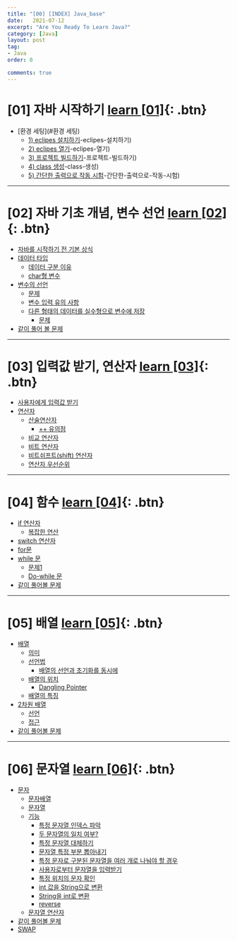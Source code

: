 ```yaml
---
title: "[00] [INDEX] Java_base"
date:   2021-07-12
excerpt: "Are You Ready To Learn Java?"
category: [Java]
layout: post
tag:
- Java
order: 0

comments: true
---
```



# [01] 자바 시작하기      [learn [01]](https://yerimoh.github.io//1/){: .btn} 

- [환경 세팅](#환경 세팅)
  * [1) eclipes 설치하기](#1)-eclipes-설치하기)
  * [2) eclipes 열기](#2)-eclipes-열기)
  * [3) 프로젝트 빌드하기](#3)-프로젝트-빌드하기)
  * [4) class 생성](#4)-class-생성)
  * [5) 간단한 출력으로 작동 시험](#5)-간단한-출력으로-작동-시험)

----


# [02] 자바 기초 개념, 변수 선언    [learn [02]](https://yerimoh.github.io//J2/){: .btn} 

- [자바를 시작하기 전 기본 상식](#자바를-시작하기-전-기본-상식)
- [데이터 타입](#데이터-타입)
  * [데이터 구분 이유](#데이터-구분-이유)
  * [char형 변수](#char형-변수)
- [변수의 선언](#변수의-선언)
    + [문제](#문제)
  * [변수 입력 유의 사항](#변수-입력-유의-사항)
  * [다른 형태의 데이터를 실수형으로 변수에 저장](#다른-형태의-데이터를-실수형으로-변수에-저장)
    + [문제](#문제1)
- [같이 풀어 볼 문제](#같이-풀어-볼-문제)

---

# [03] 입력값 받기, 연산자     [learn [03]](https://yerimoh.github.io//J3/){: .btn}

- [사용자에게 입력값 받기](#사용자에게-입력값-받기)
- [연산자](#연산자)
  * [산술연산자](#산술연산자)
    + [++ 유의점](#++-유의점)
  * [비교 연산자](#비교-연산자)
  * [비트 연산자](#비트-연산자)
  * [비트쉬프트(shift) 연산자](#비트쉬프트(shift)-연산자)
  * [연산자 우선순위](#연산자-우선순위)


---



# [04] 함수     [learn [04]](https://yerimoh.github.io//J4/){: .btn}

- [if 연산자](#if-연산자)
  * [복잡한 연산](#복잡한-연산)
- [switch 연산자](#switch-연산자)
- [for문](#for문)
- [while 문](#while-문)
  * [문제1](#문제1)
  * [Do-while 문](#do-while-문)
- [같이 풀어볼 문제](#같이-풀어볼-문제)



----


# [05] 배열        [learn [05]](https://yerimoh.github.io//J5/){: .btn}



- [배열](#배열)
  * [의미](#의미)
  * [선언법](#선언법)
    + [배열의 선언과 초기화를 동시에](#배열의-선언과-초기화를-동시에)
  * [배열의 위치](#배열의-위치)
    + [Dangling Pointer](#dangling-pointer)
  * [배열의 특징](#배열의-특징)
- [2차원 배열](#2차원-배열)
  * [선언](#선언)
  * [접근](#접근)
- [같이 풀어볼 문제](#같이-풀어볼-문제)

----

# [06] 문자열        [learn [06]](https://yerimoh.github.io//J6/){: .btn}

- [문자](#문자)
  * [문자배열](#문자배열)
  * [문자열](#문자열)
  * [기능](#기능)
    + [특정 문자열 인덱스 파악](#특정-문자열-인덱스-파악)
    + [두 문자열의 일치 여부?](#두-문자열의-일치-여부?)
    + [특정 문자열 대체하기](#특정-문자열-대체하기)
    + [문자열 특정 부분 뽑아내기](#문자열-특정-부분-뽑아내기)
    + [특정 문자로 구분된 문자열을 여러 개로 나눠야 할 경우](#특정-문자로-구분된-문자열을-여러-개로-나눠야-할-경우)
    + [사용자로부터 문자열을 입력받기](#사용자로부터-문자열을-입력받기)
    + [특정 위치의 문자 확인](#특정-위치의-문자-확인)
    + [int 값을 String으로 변환](#int-값을-string-으로-변환)
    + [String을 int로 변환](#string을-int로-변환)
    + [reverse](#reverse)
  * [문자열 연산자](#문자열-연산자)
- [같이 풀어볼 문제](#같이-풀어볼-문제)
- [SWAP](#swap)



